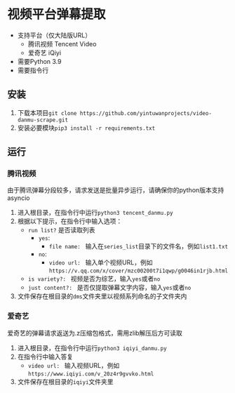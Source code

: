 # 视频平台弹幕提取
* 支持平台（仅大陆版URL）
  * 腾讯视频 Tencent Video
  * 爱奇艺 iQiyi
* 需要Python 3.9
* 需要指令行

## 安装
1. 下载本项目`git clone https://github.com/yintuwanprojects/video-danmu-scrape.git`
2. 安装必要模块`pip3 install -r requirements.txt`

## 运行

### 腾讯视频
由于腾讯弹幕分段较多，请求发送是批量异步运行，请确保你的python版本支持asyncio
1. 进入根目录，在指令行中运行`python3 tencent_danmu.py`
2. 根据以下提示，在指令行中输入选项：
   * `run list?` 是否读取列表
     * `yes`:  
       * `file name: ` 输入在`series_list`目录下的文件名，例如`list1.txt`
     * `no`:
       * `video url: ` 输入单个视频URL，例如`https://v.qq.com/x/cover/mzc00200t7i1qwp/g0046in1rjb.html`
   * `is variety?: ` 视频是否为综艺，输入`yes`或者`no`
   * `just content?: ` 是否仅提取弹幕文字内容，输入`yes`或者`no`
3. 文件保存在根目录的`dms`文件夹里以视频系列命名的子文件夹内

### 爱奇艺
爱奇艺的弹幕请求返送为.z压缩包格式，需用zlib解压后方可读取
1. 进入根目录，在指令行中运行`python3 iqiyi_danmu.py`
2. 在指令行中输入答复
   * `video url: ` 输入视频URL，例如`https://www.iqiyi.com/v_20z4r9gvvko.html`
3. 文件保存在根目录的`iqiyi`文件夹里

